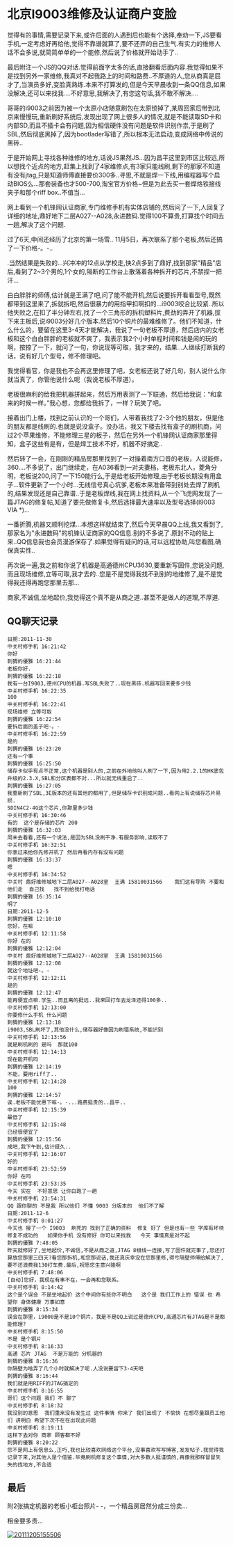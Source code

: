 # 北京I9003维修及认证商户变脸

觉得有的事情,需要记录下来,或许后面的人遇到后也能有个选择,奉劝一下,JS要看手机,一定考虑好再给他,觉得不靠谱就算了,要不还弄的自己生气.有实力的维修人话不会多说,就简简单单的一个能修,然后说了价格就开始动手了..

最后附注一个JS的QQ对话.觉得前面字太多的话,直接翻看后面内容.我觉得如果不是找到另外一家维修,我真对不起我路上的时间和路费..不厚道的人,您从商真是屈才了,当演员多好,变脸真熟练.本来不打算发的,但是今天早晨收到一条QQ信息,如果没解决,还可以来找我....不好意思,我解决了,有您这句话,我不敢不解决....

哥哥的i9003之前因为被一个太原小店随意刷包在太原锁掉了,某周回家后带到北京来慢慢玩,重新刷好系统后,发现出现了网上很多人的情况,就是不能读取SD卡和内部SD,而且不插卡会有问题,因为相信硬件没有问题是软件识别作祟,于是刷了SBL,然后彻底黑掉了,因为bootlader写错了,所以根本无法启动,变成网络中传说的黑砖..

<!-- more -->

于是开始网上寻找各种维修的地方,话说JS果然JS...因为昌平这里到市区比较远,所以想找个近点的地方,赶集上找到了4家维修点,有3家只能线刷,剩下的那家不知道有没有jtag,只是知道师傅直接要价300多..寻思,不就是焊一下线,用编程器写个启动BIOS么...那套装备也才500-700,淘宝官方价格~但是为此去买一套焊烙铁接线夹子和那个riff box..不值当...


网上看到一个机锋网认证商家,专门维修手机有实体店铺的,然后问了一下,人回复了详细的地址,鼎好地下二层A027--A028,永进数码.觉得100不算贵,打算找个时间去一趟,解决了这个问题.

过了6天,中间还经历了北京的第一场雪..  11月5日，再次联系了那个老板,然后还搞了一下价格-。-..

.当然结果是失败的...兴冲冲的12点从学校走,快2点多到了鼎好,找到那家"精品"店后,看到了2~3个男的,1个女的,隔断的工作台上散落着各种拆开的芯片,不禁捏一把汗...


白白胖胖的师傅,估计就是王满了吧,问了能不能开机,然后说要拆开看看型号,既然都带到这里来了,拆就拆吧,然后很暴力的用指甲扣啊扣的...i9003咬合比较紧..所以他失败之,在扣了半分钟左右,找了一个三角形的拆机塑料片,费劲的弄开了机器,拔下来主板后,说i9003分好几个版本.然后10个铜片的最难维修了。他们不知道，什么什么的，要留在这里3-4天才能解决，我说了一句老板不厚道，然后店内的女老板和这个白白胖胖的老板就不爽了，我表示我2个小时单程时间和钱是闹的玩的啊，按捺了一下，就问了一句，你说现等可取，我才来的，结果...人继续打断我的话，说有好几个型号，修不修理吧。



我觉得看官，你是我也不会再这里修理了吧，女老板还说了好几句，别人说什么你就当真了，你管他说什么呢（我说老板不厚道）。

老板很麻利的给我把机器拼起来，然后万用表测了一下联通，然后给我说：“和拿来的时候一样。”我心想，您都给我拆了，一样？玩笑了吧。

接着出门上楼，找到之前认识的一个哥们，人带着我找了2-3个他的朋友，但是他的朋友都是线刷的.也就是说没盒子。没办法，我又下楼去找有盒子的刷机商，问过2个苹果维修，不能修理三星的板子，然后在另外一个机锋网认证商家那里得知，盒子这些有是有，但是焊工技术不好，机器不好搞定..


然后转了一会，在刚刚的精品房那里找到了一对操着南方口音的老板，人说能修，360....不多说了，出门继续走，在A036看到一对夫妻档，老板东北人，菱角分明，老板说200,问了一下150能行么,于是给老板开始修理,由于老板长期没有用盒子...软件更新了一个小时...无线信号真心坑爹,老板本来准备带到别处去焊了刷机的,结果发现还是自己靠谱..于是老板焊线,我在网上找资料,从一个飞虎网发现了一篇JTAG的修复帖,知道了要先做修复卡,然后选择最大速率以及型号选择(I9003 VIA *)...

一番折腾,机器又顺利挖煤...本想这样就结束了,然后今天早晨QQ上线,我又看到了,那家名为"永进数码"的机锋认证商家的QQ信息.别的不多说了.原封不动的贴上来..QQ信息我也会员漫游保存了.如果觉得有疑问的话,可以远程协助,叫您看图,确保真实性..

再次说一遍,我之前和你说了机器是高通德州CPU3630,要重新写固件,您说没问题,而且现场维修,立等可取,我才去的..您是不是觉得我找不到别的地维修了,是不是觉得我还得再跑您那里去那...

商家,不诚信,坐地起价,我觉得这个真不是从商之道..甚至不是做人的道理,不厚道.

## QQ聊天记录

```text
日期:2011-11-30 
中关村修手机 16:21:42 
你好  
刺猬的優雅 16:21:44 
老板你好. 
刺猬的優雅 16:22:18 
我有一台I9003,德州CPU的机器.写SBL失败了..现在黑砖.机器写回来要多少钱 
中关村修手机 16:22:35 
100   
中关村修手机 16:22:41 
现场维修 立等可取  
刺猬的優雅 16:22:54 
要拆后面的盖子吧-。- 
中关村修手机 16:22:59 
是的  
刺猬的優雅 16:23:20 
还有一个事 
刺猬的優雅 16:25:50 
储存卡似乎有点不正常,这个机器是别人的,之前在外地他叫人刷了一下,因为用2.2.1的HK底包升级的2.3.X,SBL和分区表都不对...所以就无线重启了.. 
刺猬的優雅 16:27:05 
我重新刷了SBL,3E版本的还有其他的都用了,但是储存卡识别成问题..看网上有说储存芯片易损.
SDIN4C2-4G这个芯片,你那里多少钱 
中关村修手机 16:30:46 
有的  这个是存储的芯片 200  
刺猬的優雅 16:32:03 
周末去看看,还有一个说法,是因为SBL没刷干净.有服务影响,读取不了 
中关村修手机 16:32:51 
你拿过来给你先修开机了 然后再看内存有没有问题  
刺猬的優雅 16:33:37 
嗯 
中关村修手机 16:34:52 
中关村 鼎好维修城地下二层A027--A028室  王满 15810031566    我们这有导购 不要和他们走  自己找   找不到给我打电话   
刺猬的優雅 16:35:14 
明了 
日期:2011-12-5 
刺猬的優雅 12:10:10 
您好，在嘛 
中关村修手机 12:11:58 
你好 在的 
刺猬的優雅 12:12:04 
中关村 鼎好维修城地下二层A027--A028室  王满 15810031566    
刺猬的優雅 12:12:08 
就这个地址吧-。- 
中关村修手机 12:12:11 
是的  
刺猬的優雅 12:12:47 
能再便宜点嘛.学生..而且离的挺远..我来回打车去龙泽还得100多.. 
中关村修手机 12:13:00 
你要修什么手机 什么问题 
刺猬的優雅 12:13:18 
i9003,SBL刷坏了,其他没什么,储存器好像因为刷错系统,不能识别 
中关村修手机 12:13:56 
就是刷机刷的 是吗  那就100  
中关村修手机 12:14:13 
现在能开机吗  
刺猬的優雅 12:14:19 
不能，要用riff了.. 
中关村修手机 12:14:28 
100  
刺猬的優雅 12:14:57 
诶.老板不能优惠下嘛-。-...路费挺贵的..昌平.. 
中关村修手机 12:15:39 
最低了  
中关村修手机 12:15:48 
已经很便宜了  
刺猬的優雅 12:15:56 
成吧,我下午到,估计挺久.. 
中关村修手机 12:16:07 
好的  
中关村修手机 23:52:59 
你好 在吗  
中关村修手机 23:53:35 
今天 实在  不好意思 让你白跑了一趟  
中关村修手机 23:54:31 
QQ 跟你聊的 不是我 所以他们 不懂 9003 分版本的  他们不了解  
日期:2011-12-6 
中关村修手机 0:01:27 
今天也 接了一个 I9003  刷死的 找到了正确的资料  修复 好了 但是也有一些 字库有坏块 修复不成功的   如果你手机 没有修好 你可以来找我   今天 事情真是对不起   
刺猬的優雅 7:48:05 
昨天就修好了,坐地起价,不诚信,不是从商之道,JTAG 8根线一连接,写了固件就完事了,您还打算放您那里三四天?看您那拆机,和您那说话,我还真庆幸没在您那里修,得亏隔壁师傅给解决了,要不还浪费我130打车费.最后,祝愿您生意兴隆啊 
中关村修手机 7:48:06 
[自动]您好，我现在有事不在，一会再和您联系。 
中关村修手机 8:14:42 
这个是个误会 不是坐地起价 这个中间你有些你不明白   这个是 我们工作上的 错误 也 希望你 身体健康 万事如意 
刺猬的優雅 8:15:34 
误会在那里，i9000是不是10个铜片，我是不是QQ上说过是德州CPU,高通芯片有JTAG是不是都能修理? 
中关村修手机 8:15:50 
不是 是个铜片  
中关村修手机 8:16:33 
高通 芯片 JTAG  不是万能的 分机器的  
刺猬的優雅 8:16:36 
你隔壁为啥弄了几个小时就解决了呢.人没说要留下3-4天吧 
刺猬的優雅 8:16:44 
我们就是用RIFF的JTAG搞定的 
中关村修手机 8:16:55 
哥们 这个问题 我们 不 聊了  
中关村修手机 8:18:32 
我没别的意思  我们重来没有发生过 这件事情 你来了 我们出现了 不愉快 在想尽量跟员工他们 讲明白 希望下次不在在出现此问题 
中关村修手机 8:19:11 
这样下去对你 商家 顾客都不好  
刺猬的優雅 8:20:22 
您不是网上有信息么,正巧,我也比较喜欢网络这个平台,没事喜欢写写博客,发发帖子.我觉得我记录下来,对其他人是个借鉴.毕竟刷机修复这个事情,对大多数人挺谨慎的,再像我那样冒冒失失的找地方,不合适 
```

## 最后

附2张搞定机器的老板小柜台照片- -，一个精品房居然分成三份卖...

租金要多贵...

[![20111205155506](https://attachment.soulteary.com/2011/12/06/20111205155506.jpg "20111205155506")](https://attachment.soulteary.com/2011/12/06/20111205155506.jpg)

